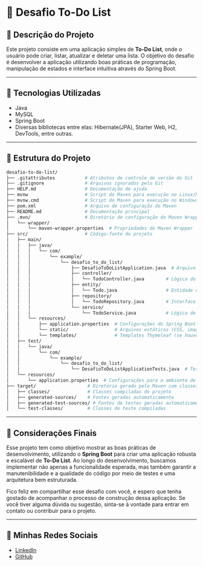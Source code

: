 # 📝 Desafio To-Do List

## 📌 Descrição do Projeto

Este projeto consiste em uma aplicação simples de **To-Do List**, 
onde o usuário pode criar, listar, atualizar e deletar uma lista. 
O objetivo do desafio é desenvolver a aplicação utilizando boas práticas de programação, 
manipulação de estados e interface intuitiva através do Spring Boot.

---

## 🚀 Tecnologias Utilizadas

- Java
- MySQL
- Spring Boot
- Diversas bibliotecas entre elas: Hibernate(JPA), Starter Web, H2, DevTools, entre outras.

---

## 📂 Estrutura do Projeto

```bash
desafio-to-do-list/
├── .gitattributes           # Atributos de controle de versão do Git
├── .gitignore               # Arquivos ignorados pelo Git
├── HELP.md                  # Documentação de ajuda
├── mvnw                     # Script do Maven para execução no Linux/Mac
├── mvnw.cmd                 # Script do Maven para execução no Windows
├── pom.xml                  # Arquivo de configuração do Maven
├── README.md                # Documentação principal
├── .mvn/                    # Diretório de configuração do Maven Wrapper
│   └── wrapper/
│       └── maven-wrapper.properties  # Propriedades do Maven Wrapper
├── src/                     # Código-fonte do projeto
│   ├── main/
│   │   ├── java/
│   │   │   └── com/
│   │   │       └── example/
│   │   │           └── desafio_to_do_list/
│   │   │               ├── DesafioToDoListApplication.java  # Arquivo principal da aplicação
│   │   │               ├── controller/
│   │   │               │   └── TodoController.java        # Lógica do controlador de tarefas
│   │   │               ├── entity/
│   │   │               │   └── Todo.java                  # Entidade da tarefa
│   │   │               ├── repository/
│   │   │               │   └── TodoRepository.java        # Interface de repositório para operações no banco
│   │   │               └── service/
│   │   │                   └── TodoService.java           # Lógica de serviços para as tarefas
│   │   └── resources/
│   │       ├── application.properties  # Configurações do Spring Boot
│   │       └── static/                 # Arquivos estáticos (CSS, imagens, etc.)
│   │       └── templates/              # Templates Thymeleaf (se houver)
│   ├── test/
│   │   └── java/
│   │       └── com/
│   │           └── example/
│   │               └── desafio_to_do_list/
│   │                   └── DesafioToDoListApplicationTests.java  # Testes de integração da aplicação
│   └── resources/
│       └── application.properties  # Configurações para o ambiente de teste
├── target/                   # Diretório gerado pelo Maven com classes compiladas
│   ├── classes/              # Classes compiladas do projeto
│   ├── generated-sources/    # Fontes geradas automaticamente
│   ├── generated-test-sources/ # Fontes de testes geradas automaticamente
│   └── test-classes/         # Classes de teste compiladas
```
---

## 🌟 Considerações Finais

Esse projeto tem como objetivo mostrar as boas práticas de desenvolvimento, utilizando o **Spring Boot** para criar uma aplicação robusta e escalável de **To-Do List**. Ao longo do desenvolvimento, buscamos implementar não apenas a funcionalidade esperada, mas também garantir a manutenibilidade e a qualidade do código por meio de testes e uma arquitetura bem estruturada.

Fico feliz em compartilhar esse desafio com você, e espero que tenha gostado de acompanhar o processo de construção dessa aplicação. Se você tiver alguma dúvida ou sugestão, sinta-se à vontade para entrar em contato ou contribuir para o projeto.

---

## 📱 Minhas Redes Sociais

- [LinkedIn](https://www.linkedin.com/in/mateusfsrgsouza/)
- [GitHub](https://github.com/mateusfsrg)



